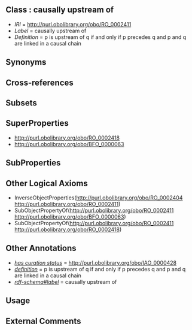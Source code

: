 
## Class : causally upstream of

 * *IRI* = http://purl.obolibrary.org/obo/RO_0002411
 * *Label* = causally upstream of
 * *Definition* = p is upstream of q if and only if p precedes q and p and q are linked in a causal chain

## Synonyms


## Cross-references


## Subsets


## SuperProperties

 * <http://purl.obolibrary.org/obo/RO_0002418>
 * <http://purl.obolibrary.org/obo/BFO_0000063>

## SubProperties


## Other Logical Axioms

 * InverseObjectProperties(<http://purl.obolibrary.org/obo/RO_0002404> <http://purl.obolibrary.org/obo/RO_0002411>)
 * SubObjectPropertyOf(<http://purl.obolibrary.org/obo/RO_0002411> <http://purl.obolibrary.org/obo/BFO_0000063>)
 * SubObjectPropertyOf(<http://purl.obolibrary.org/obo/RO_0002411> <http://purl.obolibrary.org/obo/RO_0002418>)

## Other Annotations

 * *[has curation status](../../IAO/14/IAO_0000114.md)* = http://purl.obolibrary.org/obo/IAO_0000428
 * *[definition](../../IAO/15/IAO_0000115.md)* = p is upstream of q if and only if p precedes q and p and q are linked in a causal chain
 * *[rdf-schema#label](../../el/rdf-schema#label.md)* = causally upstream of

## Usage


## External Comments

